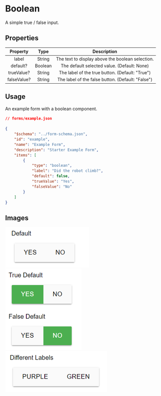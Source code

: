 # Boolean
A simple true / false input.

## Properties

|   Property  |   Type  |                    Description                    |
|:-----------:|:-------:|:-------------------------------------------------:|
|    label    |  String |  The text to display above the boolean selection. |
|   default?  | Boolean |    The default selected value. (Default: None)    |
|  trueValue? |  String |  The label of the true button. (Default: "True")  |
| falseValue? |  String | The label of the false button. (Default: "False") |

## Usage
An example form with a boolean component.
```json
// forms/example.json

{
    "$schema": "../form-schema.json",
    "id": "example",
    "name": "Example Form",
    "description": "Starter Example Form",
    "items": [
        {
            "type": "boolean",
            "label": "Did the robot climb?",
            "default": false,
            "trueValue": "Yes",
            "falseValue": "No"
        }
    ]
}
```

## Images
![boolean](../img/boolean.png ":size=200%")
![boolean-default](../img/boolean-default.png ":size=200%")
![boolean-custom](../img/boolean-custom.png ":size=200%")
